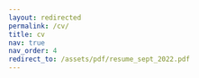 ```yaml
---
layout: redirected
permalink: /cv/
title: cv
nav: true
nav_order: 4
redirect_to: /assets/pdf/resume_sept_2022.pdf
---
```


